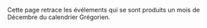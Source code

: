 <!-- TITLE: Décembre -->
<!-- SUBTITLE: Événements s'étant produits un mois de Décembre -->

Cette page retrace les évélements qui se sont produits un mois de Décembre du calendrier Grégorien.